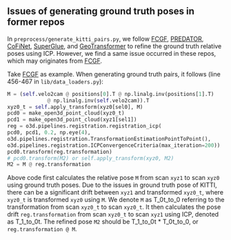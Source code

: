 ## Issues of generating ground truth poses in former repos

In `preprocess/generate_kitti_pairs.py`, we follow [FCGF](https://github.com/chrischoy/FCGF), [PREDATOR](https://github.com/prs-eth/OverlapPredator), [CoFiNet](https://github.com/haoyu94/Coarse-to-fine-correspondences), [SuperGlue](https://github.com/magicleap/SuperGluePretrainedNetwork), and [GeoTransformer](https://github.com/qinzheng93/GeoTransformer) to refine the ground truth relative poses using ICP. However, we find a same issue occurred in these repos, which may originates from  [FCGF](https://github.com/chrischoy/FCGF). 

Take [FCGF](https://github.com/chrischoy/FCGF) as example. When generating ground truth pairs, it follows (line 456-467 in `lib/data_loaders.py`):

```python
M = (self.velo2cam @ positions[0].T @ np.linalg.inv(positions[1].T)
             @ np.linalg.inv(self.velo2cam)).T
xyz0_t = self.apply_transform(xyz0[sel0], M)
pcd0 = make_open3d_point_cloud(xyz0_t)
pcd1 = make_open3d_point_cloud(xyz1[sel1])
reg = o3d.pipelines.registration.registration_icp(
pcd0, pcd1, 0.2, np.eye(4),
o3d.pipelines.registration.TransformationEstimationPointToPoint(),
o3d.pipelines.registration.ICPConvergenceCriteria(max_iteration=200))
pcd0.transform(reg.transformation)
# pcd0.transform(M2) or self.apply_transform(xyz0, M2)
M2 = M @ reg.transformation
```

Above code first calculates the relative pose `M` from scan `xyz1` to scan `xyz0` using ground truth poses. Due to the issues in ground truth pose of KITTI, there can be a significant drift between `xyz1` and transformed `xyz0_t`, where `xyz0_t` is transformed `xyz0` using `M`. We denote `M` as T_0t_to_0 referring to the transformation from scan `xyz0_t` to scan `xyz0_t`. It then calculates the pose drift `reg.transformation` from scan `xyz0_t` to scan `xyz1` using ICP, denoted as T_1_to_0t. The refined pose `M2` should be T_1_to_0t * T_0t_to_0, or ` reg.transformation @ M`.

